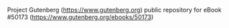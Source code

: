 Project Gutenberg (https://www.gutenberg.org) public repository for
eBook #50173 (https://www.gutenberg.org/ebooks/50173)
